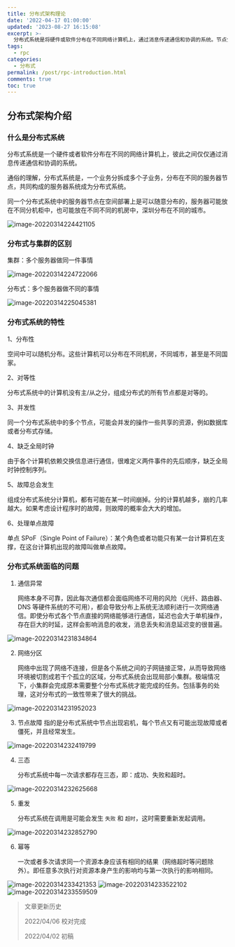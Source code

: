 ```yaml
---
title: 分布式架构理论
date: '2022-04-17 01:00:00'
updated: '2023-08-27 16:15:08'
excerpt: >-
  分布式系统是将硬件或软件分布在不同网络计算机上，通过消息传递通信和协调的系统。节点分布广泛且对等，存在通信异常、网络分区等问题。系统具有并发性、缺乏全局时钟、故障容忍等特性。分布式系统面临通信风险、网络分区导致一致性挑战，节点故障常见。
tags:
  - rpc
categories:
  - 分布式
permalink: /post/rpc-introduction.html
comments: true
toc: true
---
```



## 分布式架构介绍

### 什么是分布式系统

分布式系统是一个硬件或者软件分布在不同的网络计算机上，彼此之间仅仅通过消息传递通信和协调的系统。

通俗的理解，分布式系统是，一个业务分拆成多个子业务，分布在不同的服务器节点，共同构成的服务器系统成为分布式系统。

同一个分布式系统中的服务器节点在空间部署上是可以随意分布的，服务器可能放在不同分机柜中，也可能放在不同不同的机房中，深圳分布在不同的城市。

​![image-20220314224421105](https://img1.terwer.space/image-20220314224421105.png)​

### 分布式与集群的区别

集群：多个服务器做同一件事情

​![image-20220314224722066](https://img1.terwer.space/image-20220314224722066.png)​

分布式：多个服务器做不同的事情

​![image-20220314225045381](https://img1.terwer.space/image-20220314225045381.png)​

### 分布式系统的特性

1、分布性

空间中可以随机分布。这些计算机可以分布在不同机房，不同城市，甚至是不同国家。

2、对等性

分布式系统中的计算机没有主/从之分，组成分布式的所有节点都是对等的。

3、并发性

同一个分布式系统中的多个节点，可能会并发的操作一些共享的资源，例如数据库或者分布式存储。

4、缺乏全局时钟

由于各个计算机依赖交换信息进行通信，很难定义两件事件的先后顺序，缺乏全局时钟控制序列。

5、故障总会发生

组成分布式系统分计算机，都有可能在某一时间崩掉。分的计算机越多，崩的几率越大。如果考虑设计程序时的故障，则故障的概率会大大的增加。

6、处理单点故障

单点 SPoF（Single Point of Failure）：某个角色或者功能只有某一台计算机在支撑，在这台计算机出现的故障叫做单点故障。

### 分布式系统面临的问题

1. 通信异常

   网络本身不可靠，因此每次通信都会面临网络不可用的风险（光纤、路由器、DNS 等硬件系统的不可用），都会导致分布上系统无法顺利进行一次网络通信。即使分布式各个节点直接的网络能够进行通信，延迟也会大于单机操作，存在巨大的时延，这样会影响消息的收发，消息丢失和消息延迟变的很普遍。

​![image-20220314231834864](https://img1.terwer.space/image-20220314231834864.png)​

2. 网络分区

   网络中出现了网络不连接，但是各个系统之间的子网链接正常，从而导致网络环境被切割成若干个孤立的区域，分布式系统会出现局部小集群。极端情况下，小集群会完成原本需要整个分布式系统才能完成的任务。包括事务的处理，这对分布式的一致性带来了很大的挑战。

​![image-20220314231952023](https://img1.terwer.space/image-20220314231952023.png)​

3. 节点故障
   指的是分布式系统中节点出现宕机，每个节点又有可能出现故障或者僵死，并且经常发生。

​![image-20220314232419799](https://img1.terwer.space/image-20220314232419799.png)​

4. 三态

   分布式系统中每一次请求都存在三态，即：成功、失败和超时。

​![image-20220314232625668](https://img1.terwer.space/image-20220314232625668.png)​

5. 重发

   分布式系统在调用是可能会发生 `失败`​ 和 `超时`​ ，这时需要重新发起调用。

​![image-20220314232852790](https://img1.terwer.space/image-20220314232852790.png)​

6. 幂等

   一次或者多次请求同一个资源本身应该有相同的结果（网络超时等问题除外）。即任意多次执行对资源本身产生的影响均与第一次执行的影响相同。

​![image-20220314233421353](https://img1.terwer.space/image-20220314233421353.png) ![image-20220314233522102](https://img1.terwer.space/image-20220314233522102.png) ![image-20220314233559509](https://img1.terwer.space/image-20220314233559509.png)​

> 文章更新历史
>
> 2022/04/06 校对完成
>
> 2022/04/02 初稿